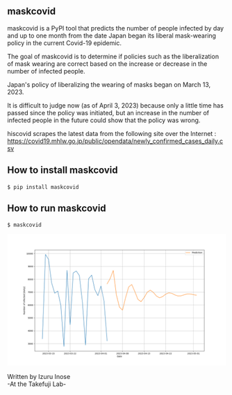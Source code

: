 ## maskcovid
maskcovid is a PyPI tool that predicts the number of people infected by day and up to one month from the date Japan began its liberal mask-wearing policy in the current Covid-19 epidemic.<br>

The goal of maskcovid is to determine if policies such as the liberalization of mask wearing are correct based on the increase or decrease in the number of infected people.<br>

Japan's policy of liberalizing the wearing of masks began on March 13, 2023.<br>

It is difficult to judge now (as of April 3, 2023) because only a little time has passed since the policy was initiated, but an increase in the number of infected people in the future could show that the policy was wrong.<br>

hiscovid scrapes the latest data from the following site over the Internet : https://covid19.mhlw.go.jp/public/opendata/newly_confirmed_cases_daily.csv<br>

## How to install maskcovid
```
$ pip install maskcovid
```

## How to run maskcovid

```
$ maskcovid
```
<img src="https://github.com/i-inose/maskcovid/blob/main/maskcovid.png?raw=true">


Written by Izuru Inose<br>
-At the Takefuji Lab-
